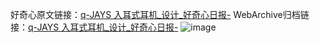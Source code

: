 好奇心原文链接：[q-JAYS 入耳式耳机_设计_好奇心日报-](https://www.qdaily.com/articles/6096.html)
WebArchive归档链接：[q-JAYS 入耳式耳机_设计_好奇心日报-](http://web.archive.org/web/20190623165917/https://www.qdaily.com/articles/6096.html)
![image](http://ww3.sinaimg.cn/large/007d5XDply1g3w9ipmd21j30u02z6153)